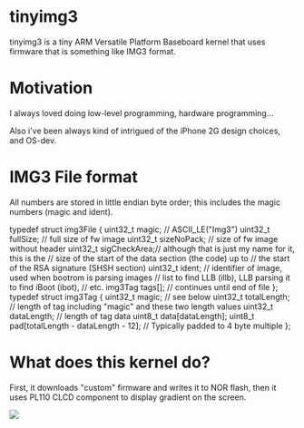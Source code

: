 # tinyimg3
tinyimg3 is a tiny ARM Versatile Platform Baseboard kernel that uses firmware that is something like IMG3 format.
<h1>Motivation</h1>
<p>I always loved doing low-level programming, hardware programming...</p>
<p>Also i've been always kind of intrigued of the iPhone 2G design choices, and OS-dev.</p>

<h1>IMG3 File format</h1>

<p>All numbers are stored in little endian byte order; this includes the magic numbers (magic and ident).</p>
    typedef struct img3File {
        uint32_t magic;       // ASCII_LE("Img3")
        uint32_t fullSize;    // full size of fw image
        uint32_t sizeNoPack;  // size of fw image without header
        uint32_t sigCheckArea;// although that is just my name for it, this is the
                              // size of the start of the data section (the code) up to
                              // the start of the RSA signature (SHSH section)
        uint32_t ident;       // identifier of image, used when bootrom is parsing images
                              // list to find LLB (illb), LLB parsing it to find iBoot (ibot),
                              // etc. 
        img3Tag  tags[];      // continues until end of file
    };
    typedef struct img3Tag {
        uint32_t magic;            // see below
        uint32_t totalLength;      // length of tag including "magic" and these two length values
        uint32_t dataLength;       // length of tag data
        uint8_t  data[dataLength];
        uint8_t  pad[totalLength - dataLength - 12]; // Typically padded to 4 byte multiple
    };

<br>

<h1>What does this kernel do?</h1>
<p>First, it downloads "custom" firmware and writes it to NOR flash, then it uses PL110 CLCD component to display gradient on the screen.</p>
<img src="https://github.com/suibex/tinyimg3/assets/59802817/98ed4902-4eda-4370-b260-4e5fc8500783">
